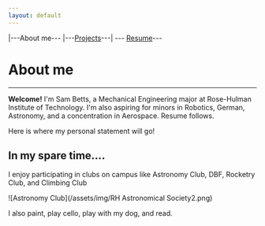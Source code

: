 ```yaml
---
layout: default
---
```


|---About me---      |---[Projects](./projects.html)---|    --- [Resume](./Resume.html)---

# About me

---

**Welcome!** I'm Sam Betts, a Mechanical Engineering major at Rose-Hulman Institute of Technology. I'm also aspiring for minors in Robotics, German, Astronomy, and a concentration in Aerospace. Resume follows. 


Here is where my personal statement will go!

## In my spare time....

I enjoy participating in clubs on campus like Astronomy Club, DBF, Rocketry Club, and Climbing Club

![Astronomy Club](/assets/img/RH Astronomical Society2.png)


I also paint, play cello, play with my dog, and read. 

